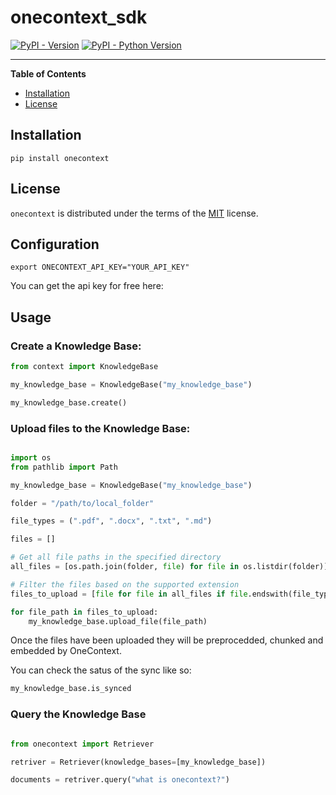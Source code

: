 # onecontext_sdk

[![PyPI - Version](https://img.shields.io/pypi/v/onecontext.svg)](https://pypi.org/project/onecontext)
[![PyPI - Python Version](https://img.shields.io/pypi/pyversions/onecontext.svg)](https://pypi.org/project/onecontext)

-----

**Table of Contents**

- [Installation](#installation)
- [License](#license)

## Installation

```console
pip install onecontext
```

## License

`onecontext` is distributed under the terms of the [MIT](https://spdx.org/licenses/MIT.html) license.


## Configuration

    export ONECONTEXT_API_KEY="YOUR_API_KEY"

You can get the api key for free here:

## Usage

### Create a Knowledge Base:

```python
from context import KnowledgeBase

my_knowledge_base = KnowledgeBase("my_knowledge_base")

my_knowledge_base.create()

```

### Upload files to the Knowledge Base:

```python

import os
from pathlib import Path

my_knowledge_base = KnowledgeBase("my_knowledge_base")

folder = "/path/to/local_folder"

file_types = (".pdf", ".docx", ".txt", ".md")

files = []

# Get all file paths in the specified directory
all_files = [os.path.join(folder, file) for file in os.listdir(folder)]

# Filter the files based on the supported extension
files_to_upload = [file for file in all_files if file.endswith(file_types)]

for file_path in files_to_upload:
    my_knowledge_base.upload_file(file_path)
```

Once the files have been uploaded they will be preprocedded, chunked
and embedded by OneContext.

You can check the satus of the sync like so:

```python
my_knowledge_base.is_synced
```

### Query the Knowledge Base

```python

from onecontext import Retriever

retriver = Retriever(knowledge_bases=[my_knowledge_base])

documents = retriver.query("what is onecontext?")

```

